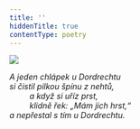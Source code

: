 ```yaml
---
title: ''
hiddenTitle: true
contentType: poetry
---
```


<section>

![](../Images/043.jpg)

_A jeden chlápek u Dordrechtu  
si čistil pilkou špínu z nehtů,  
         a když si uříz prst,  
         klidně řek: „Mám jich hrst,“  
a nepřestal s tím u Dordrechtu._

</section>
